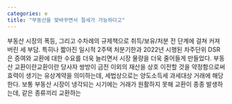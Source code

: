 ```yaml
---
categories: e
title: "부동산을 맞바꾸면서 절세가 가능하다고"
---
```

부동산 시장의 폭등, 그리고 수차례의 규제책으로 취득/보유/처분 전 단계에 걸쳐 커져버린 세 부담. 특히나 짧아진 일시적 2주택 처분기한과 2022년 시행된 차주단위 DSR은 증여와 교환에 대한 수요를 더욱 늘리면서 시장 물량을 더욱 줄어들게 만들었다. 부동산 교환이란교환이란 당사자 쌍방이 금전 이외의 재산을 상호 이전할 것을 약정함으로써 효력이 생기는 유상계약을 의미하는데, 세법상으로는 양도소득세 과세대상 거래에 해당한다. 보통 부동산 시장이 냉각되는 시기에는 거래가 원활하지 못해 교환이 종종 발생하는데, 같은 종류끼리 교환하는